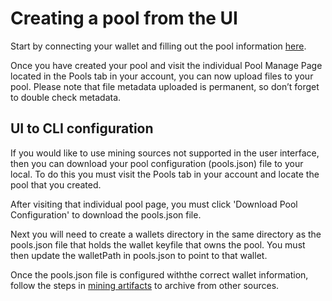 # Creating a pool from the UI

Start by connecting your wallet and filling out the pool information [here](https://alex.arweave.dev/#/pools/create).

Once you have created your pool and visit the individual Pool Manage Page located in the Pools tab in your account, you can now upload files to your pool. Please note that file metadata uploaded is permanent, so don’t forget to double check metadata.

## UI to CLI configuration

If you would like to use mining sources not supported in the user interface, then you can download your pool configuration (pools.json) file to your local. To do this you must visit the Pools tab in your account and locate the pool that you created.

After visiting that individual pool page, you must click 'Download Pool Configuration' to download the pools.json file.

Next you will need to create a wallets directory in the same directory as the pools.json file that holds the wallet keyfile that owns the pool. You must then update the walletPath in pools.json to point to that wallet.

Once the pools.json file is configured withthe correct wallet information, follow the steps in [mining artifacts](https://alex.arweave.dev/#/docs/creating-a-pool/mining-artifacts) to archive from other sources.
